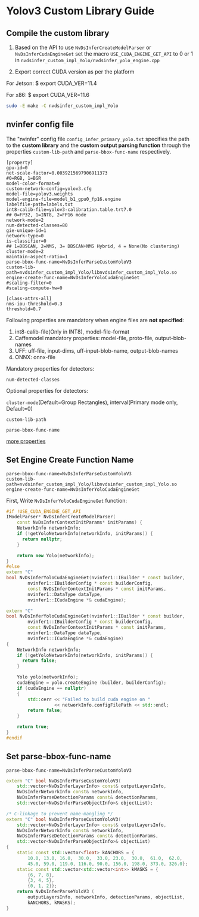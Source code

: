 # Yolov3 Custom Library Guide

## Compile the custom library

1. Based on the API to use `NvDsInferCreateModelParser` or `NvDsInferCudaEngineGet` 
 set the macro `USE_CUDA_ENGINE_GET_API` to 0 or 1 in `nvdsinfer_custom_impl_Yolo/nvdsinfer_yolo_engine.cpp`

2. Export correct CUDA version as per the platform
 
  For Jetson:  $ export CUDA_VER=11.4
 
  For x86:     $ export CUDA_VER=11.6

```bash
sudo -E make -C nvdsinfer_custom_impl_Yolo
```

## nvinfer config file 

The "nvinfer" config file `config_infer_primary_yolo.txt` specifies the path to
the **custom library** and the **custom output parsing function** through the properties
`custom-lib-path` and `parse-bbox-func-name` respectively.

```
[property]
gpu-id=0
net-scale-factor=0.0039215697906911373
#0=RGB, 1=BGR
model-color-format=0
custom-network-config=yolov3.cfg
model-file=yolov3.weights
model-engine-file=model_b1_gpu0_fp16.engine
labelfile-path=labels.txt
int8-calib-file=yolov3-calibration.table.trt7.0
## 0=FP32, 1=INT8, 2=FP16 mode
network-mode=2
num-detected-classes=80
gie-unique-id=1
network-type=0
is-classifier=0
## 1=DBSCAN, 2=NMS, 3= DBSCAN+NMS Hybrid, 4 = None(No clustering)
cluster-mode=2
maintain-aspect-ratio=1
parse-bbox-func-name=NvDsInferParseCustomYoloV3
custom-lib-path=nvdsinfer_custom_impl_Yolo/libnvdsinfer_custom_impl_Yolo.so
engine-create-func-name=NvDsInferYoloCudaEngineGet
#scaling-filter=0
#scaling-compute-hw=0

[class-attrs-all]
nms-iou-threshold=0.3
threshold=0.7
```

Following properties are mandatory when engine files are **not specified**:
1.  int8-calib-file(Only in INT8), model-file-format
2.   Caffemodel mandatory properties: model-file, proto-file, output-blob-names
3.   UFF: uff-file, input-dims, uff-input-blob-name, output-blob-names
4.   ONNX: onnx-file


Mandatory properties for detectors:

`num-detected-classes`

Optional properties for detectors:

`cluster-mode`(Default=Group Rectangles), interval(Primary mode only, Default=0)

`custom-lib-path`

`parse-bbox-func-name`

[more properties](https://github.com/miseon119/Deepstream-notes/blob/main/custom-model-guide/nvinfer-properties-guide.md#mandatory-properties-for-classifiers)

## Set Engine Create Function Name
```
parse-bbox-func-name=NvDsInferParseCustomYoloV3
custom-lib-path=nvdsinfer_custom_impl_Yolo/libnvdsinfer_custom_impl_Yolo.so
engine-create-func-name=NvDsInferYoloCudaEngineGet
```

First, Write `NvDsInferYoloCudaEngineGet` function:
```cpp
#if !USE_CUDA_ENGINE_GET_API
IModelParser* NvDsInferCreateModelParser(
    const NvDsInferContextInitParams* initParams) {
    NetworkInfo networkInfo;
    if (!getYoloNetworkInfo(networkInfo, initParams)) {
      return nullptr;
    }

    return new Yolo(networkInfo);
}
#else
extern "C"
bool NvDsInferYoloCudaEngineGet(nvinfer1::IBuilder * const builder,
        nvinfer1::IBuilderConfig * const builderConfig,
        const NvDsInferContextInitParams * const initParams,
        nvinfer1::DataType dataType,
        nvinfer1::ICudaEngine *& cudaEngine);

extern "C"
bool NvDsInferYoloCudaEngineGet(nvinfer1::IBuilder * const builder,
        nvinfer1::IBuilderConfig * const builderConfig,
        const NvDsInferContextInitParams * const initParams,
        nvinfer1::DataType dataType,
        nvinfer1::ICudaEngine *& cudaEngine)
{
    NetworkInfo networkInfo;
    if (!getYoloNetworkInfo(networkInfo, initParams)) {
      return false;
    }

    Yolo yolo(networkInfo);
    cudaEngine = yolo.createEngine (builder, builderConfig);
    if (cudaEngine == nullptr)
    {
        std::cerr << "Failed to build cuda engine on "
                  << networkInfo.configFilePath << std::endl;
        return false;
    }

    return true;
}
#endif
```

## Set parse-bbox-func-name

```
parse-bbox-func-name=NvDsInferParseCustomYoloV3
```

```cpp
extern "C" bool NvDsInferParseCustomYoloV3(
    std::vector<NvDsInferLayerInfo> const& outputLayersInfo,
    NvDsInferNetworkInfo const& networkInfo,
    NvDsInferParseDetectionParams const& detectionParams,
    std::vector<NvDsInferParseObjectInfo>& objectList);

/* C-linkage to prevent name-mangling */
extern "C" bool NvDsInferParseCustomYoloV3(
    std::vector<NvDsInferLayerInfo> const& outputLayersInfo,
    NvDsInferNetworkInfo const& networkInfo,
    NvDsInferParseDetectionParams const& detectionParams,
    std::vector<NvDsInferParseObjectInfo>& objectList)
{
    static const std::vector<float> kANCHORS = {
        10.0, 13.0, 16.0,  30.0,  33.0, 23.0,  30.0,  61.0,  62.0,
        45.0, 59.0, 119.0, 116.0, 90.0, 156.0, 198.0, 373.0, 326.0};
    static const std::vector<std::vector<int>> kMASKS = {
        {6, 7, 8},
        {3, 4, 5},
        {0, 1, 2}};
    return NvDsInferParseYoloV3 (
        outputLayersInfo, networkInfo, detectionParams, objectList,
        kANCHORS, kMASKS);
}

```